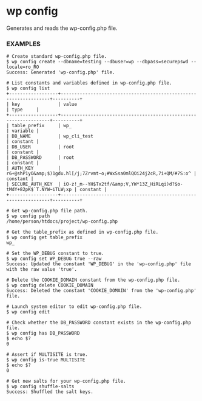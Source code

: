 # wp config

Generates and reads the wp-config.php file.

### EXAMPLES

    # Create standard wp-config.php file.
    $ wp config create --dbname=testing --dbuser=wp --dbpass=securepswd --locale=ro_RO
    Success: Generated 'wp-config.php' file.

    # List constants and variables defined in wp-config.php file.
    $ wp config list
    +------------------+------------------------------------------------------------------+----------+
    | key              | value                                                            | type     |
    +------------------+------------------------------------------------------------------+----------+
    | table_prefix     | wp_                                                              | variable |
    | DB_NAME          | wp_cli_test                                                      | constant |
    | DB_USER          | root                                                             | constant |
    | DB_PASSWORD      | root                                                             | constant |
    | AUTH_KEY         | r6+@shP1yO&amp;$)1gdu.hl[/j;7Zrvmt~o;#WxSsa0mlQOi24j2cR,7i+QM/#7S:o^ | constant |
    | SECURE_AUTH_KEY  | iO-z!_m--YH$Tx2tf/&amp;V,YW*13Z_HiRLqi)d?$o-tMdY+82pK$`T.NYW~iTLW;xp | constant |
    +------------------+------------------------------------------------------------------+----------+

    # Get wp-config.php file path.
    $ wp config path
    /home/person/htdocs/project/wp-config.php

    # Get the table_prefix as defined in wp-config.php file.
    $ wp config get table_prefix
    wp_

    # Set the WP_DEBUG constant to true.
    $ wp config set WP_DEBUG true --raw
    Success: Updated the constant 'WP_DEBUG' in the 'wp-config.php' file with the raw value 'true'.

    # Delete the COOKIE_DOMAIN constant from the wp-config.php file.
    $ wp config delete COOKIE_DOMAIN
    Success: Deleted the constant 'COOKIE_DOMAIN' from the 'wp-config.php' file.

    # Launch system editor to edit wp-config.php file.
    $ wp config edit

    # Check whether the DB_PASSWORD constant exists in the wp-config.php file.
    $ wp config has DB_PASSWORD
    $ echo $?
    0

    # Assert if MULTISITE is true.
    $ wp config is-true MULTISITE
    $ echo $?
    0

    # Get new salts for your wp-config.php file.
    $ wp config shuffle-salts
    Success: Shuffled the salt keys.


